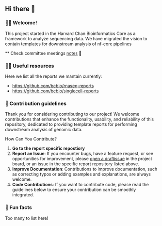 ## Hi there 👋

### 🙋‍♀️  Welcome! 

This project started in the Harvard Chan Bioinformatics Core as a framework to analyze sequencing data. We have migrated the vision to contain templates for downstream analysis of nf-core pipelines

** Check committee meetings [notes](https://github.com/bcbio/.github/blob/main/profile/committee_meetings.md) 📝 

### 👩‍💻 Useful resources

Here we list all the reports we mantain currently:

- https://github.com/bcbio/rnaseq-reports
- https://github.com/bcbio/singlecell-reports

### 🌈 Contribution guidelines 

Thank you for considering contributing to our project! We welcome contributions that enhance the functionality, usability, and reliability of this repository, dedicated to providing template reports for performing downstream analysis of genomic data.

How Can You Contribute?

1. **Go to the report specific repostiory**
2. **Report an Issue**: If you encounter bugs, have a feature request, or see opportunities for improvement, please [open a draftissue]([LINK-TO-ISSUES](https://github.com/orgs/bcbio/projects/1)) in the project board, or an issue in the specific report repository listed above.
3. **Improve Documentation**: Contributions to improve documentation, such as correcting typos or adding examples and explanations, are always welcome. 
4. **Code Contributions**: If you want to contribute code, please read the guidelines below to ensure your contribution can be smoothly integrated.

### 🍿 Fun facts

Too many to list here!


